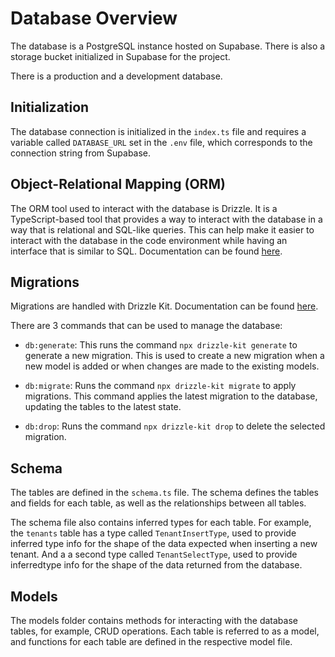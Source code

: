 # Database Overview

The database is a PostgreSQL instance hosted on Supabase. There is also a storage bucket initialized in Supabase for the project.

There is a production and a development database.

## Initialization

The database connection is initialized in the `index.ts` file and requires a variable called `DATABASE_URL` set in the `.env` file, which corresponds to the connection string from Supabase.

## Object-Relational Mapping (ORM)

The ORM tool used to interact with the database is Drizzle. It is a TypeScript-based tool that provides a way to interact with the database in a way that is relational and SQL-like queries. This can help make it easier to interact with the database in the code environment while having an interface that is similar to SQL.
Documentation can be found [here](https://orm.drizzle.team/docs/overview).

## Migrations

Migrations are handled with Drizzle Kit. Documentation can be found [here](https://orm.drizzle.team/docs/drizzle-kit).

There are 3 commands that can be used to manage the database:

- `db:generate`: This runs the command `npx drizzle-kit generate` to generate a new migration. This is used to create a new migration when a new model is added or when changes are made to the existing models.

- `db:migrate`: Runs the command `npx drizzle-kit migrate` to apply migrations. This command applies the latest migration to the database, updating the tables to the latest state.

- `db:drop`: Runs the command `npx drizzle-kit drop` to delete the selected migration.

## Schema

The tables are defined in the `schema.ts` file. The schema defines the tables and fields for each table, as well as the relationships between all tables.

The schema file also contains inferred types for each table. For example, the `tenants` table has a type called `TenantInsertType`, used to provide inferred type info for the shape of the data expected when inserting a new tenant. And a a second type called `TenantSelectType`, used to provide inferredtype info for the shape of the data returned from the database.

## Models

The models folder contains methods for interacting with the database tables, for example, CRUD operations. Each table is referred to as a model, and functions for each table are defined in the respective model file.